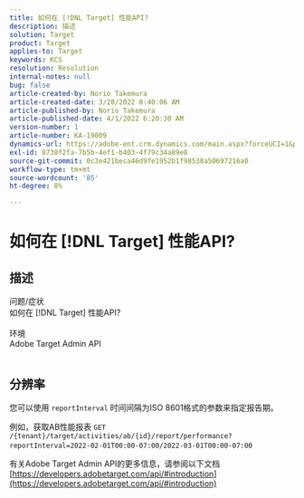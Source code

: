 ```yaml
---
title: 如何在 [!DNL Target] 性能API?
description: 描述
solution: Target
product: Target
applies-to: Target
keywords: KCS
resolution: Resolution
internal-notes: null
bug: false
article-created-by: Norio Takemura
article-created-date: 3/28/2022 8:40:06 AM
article-published-by: Norio Takemura
article-published-date: 4/1/2022 6:20:30 AM
version-number: 1
article-number: KA-19009
dynamics-url: https://adobe-ent.crm.dynamics.com/main.aspx?forceUCI=1&pagetype=entityrecord&etn=knowledgearticle&id=b0368ea3-72ae-ec11-9840-0022480bdaa1
exl-id: 8738f2fa-7b5b-4ef1-b403-4f79c34a89e8
source-git-commit: 0c3e421beca46d9fe1952b1f98538a50697216a0
workflow-type: tm+mt
source-wordcount: '85'
ht-degree: 8%

---
```


# 如何在 [!DNL Target] 性能API?

## 描述

问题/症状
<br>如何在 [!DNL Target] 性能API?
<br> 
<br>环境
<br>Adobe Target Admin API
<br> 

## 分辨率


您可以使用 `reportInterval` 时间间隔为ISO 8601格式的参数来指定报告期。
 

例如，获取AB性能报表
`GET /{tenant}/target/activities/ab/{id}/report/performance?reportInterval=2022-02-01T00:00-07:00/2022-03-01T00:00-07:00`
 

有关Adobe Target Admin API的更多信息，请参阅以下文档
[https://developers.adobetarget.com/api/#introduction](https://developers.adobetarget.com/api/#introduction)
